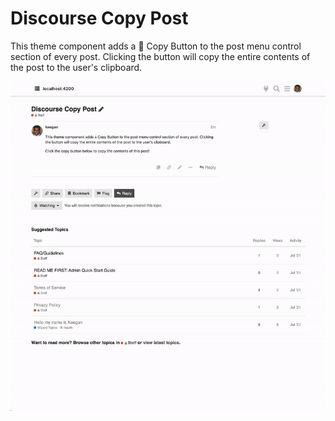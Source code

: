 # Discourse Copy Post

This theme component adds a 📄 Copy Button to the post menu control section of every post. Clicking the button will copy the entire contents of the post to the user's clipboard.

![Example Usage](.github/images/usage.gif)
